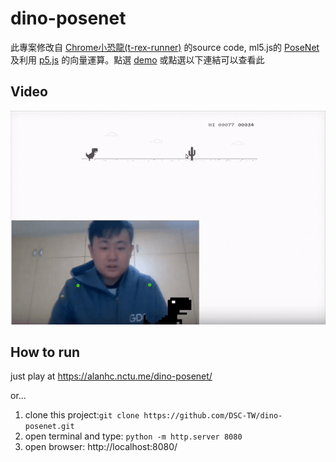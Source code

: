 dino-posenet
=====
此專案修改自 [Chrome小恐龍(t-rex-runner)](https://github.com/wayou/t-rex-runner) 的source code, ml5.js的 [PoseNet](https://learn.ml5js.org/docs/#/reference/posenet) 及利用 [p5.js](https://p5js.org/) 的向量運算。點選 [demo](https://alanhc.nctu.me/dino-posenet/) 或點選以下連結可以查看此
## Video
[![dino-posenet](img/Screen.gif)](https://youtu.be/rE01xxdUTdY)

## How to run
just play at  https://alanhc.nctu.me/dino-posenet/

or...

1. clone this project:`git clone https://github.com/DSC-TW/dino-posenet.git`
2. open terminal and type: `python -m http.server 8080`
3. open browser: http://localhost:8080/


